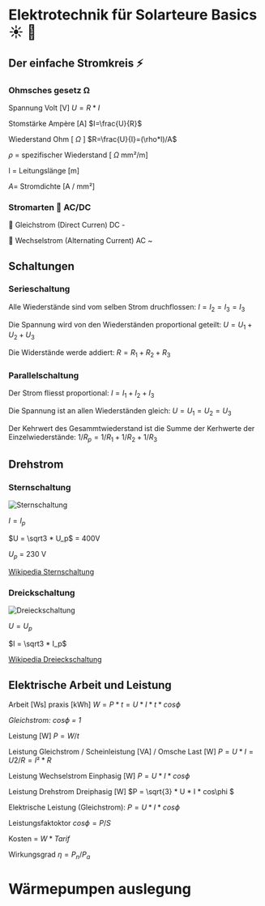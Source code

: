 # Elektrotechnik für Solarteure Basics ☀️ 👷

## Der einfache Stromkreis ⚡

### Ohmsches gesetz Ω

Spannung Volt [V] $U=R*I$

Stomstärke Ampère [A] $I=\frac{U}{R}$

Wiederstand Ohm [ $\Omega$ ] $R=\frac{U}{I}=(\rho*l)/A$

$\rho$ = spezifischer Wiederstand [ $\Omega$ mm²/m]

l = Leitungslänge [m]

$A$= Stromdichte [A / mm²]

### Stromarten 🤘 AC/DC

🔋 Gleichstrom (Direct Curren) DC -

🔌 Wechselstrom (Alternating Current) AC ~

## Schaltungen

### Serieschaltung

Alle Wiederstände sind vom selben Strom druchflossen:
$I = I_2 = I_3 = I_3$

Die Spannung wird von den Wiederständen proportional geteilt:
$U = U_1 + U_2 + U_3$

Die Widerstände werde addiert: 
$R = R_1 + R_2 + R_3$

### Parallelschaltung

Der Strom fliesst proportional:
$I = I_1 + I_2 + I_3$

Die Spannung ist an allen Wiederständen gleich:
$U=U_1=U_2=U_3$

Der  Kehrwert des Gesammtwiederstand ist die Summe der Kerhwerte der Einzelwiederstände: 
$1/R_p= 1/R_1 + 1/R_2 + 1/R_3$

## Drehstrom

### Sternschaltung

![Sternschaltung](https://upload.wikimedia.org/wikipedia/commons/thumb/8/86/Sternschaltung.svg/250px-Sternschaltung.svg.png)

$I = I_p$

$U = \sqrt3 * U_p$ = 400V

$U_p$ = 230 V

[Wikipedia Sternschaltung](https://de.wikipedia.org/wiki/Sternschaltung)

### Dreickschaltung

![Dreieckschaltung](https://upload.wikimedia.org/wikipedia/commons/thumb/e/e2/Dreieckschaltung.svg/330px-Dreieckschaltung.svg.png)

$U = U_p$

$I = \sqrt3 * I_p$

[Wikipedia Dreieckschaltung](https://de.wikipedia.org/wiki/Dreieckschaltung)

## Elektrische Arbeit und Leistung 

Arbeit [Ws] praxis [kWh] $W = P * t = U * I * t * cos\phi$

*Gleichstrom: $cos\phi$ = 1*

Leistung [W] $P = W / t$

Leistung Gleichstrom / Scheinleistung [VA] / Omsche Last [W] $P = U * I = U2 / R = I²*R$

Leistung Wechselstrom Einphasig [W] $P = U * I * cos\phi$

Leistung Drehstrom Dreiphasig [W] $P = \sqrt{3} * U * I * cos\phi $

Elektrische Leistung (Gleichstrom): $P = U * I * cos\phi$

Leistungsfaktoktor $cos\phi = P /S$

Kosten = $W * Tarif$

Wirkungsgrad $\eta = P_n / P_a$ 

# Wärmepumpen auslegung





